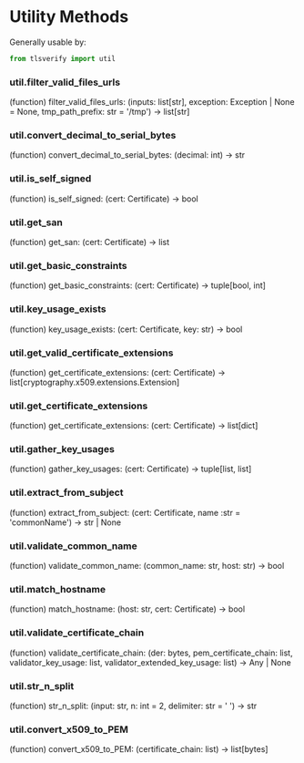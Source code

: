 # Utility Methods

Generally usable by:

```py
from tlsverify import util
```

### util.filter_valid_files_urls

(function) filter_valid_files_urls: (inputs: list[str], exception: Exception | None = None, tmp_path_prefix: str = '/tmp') -> list[str]

### util.convert_decimal_to_serial_bytes

(function) convert_decimal_to_serial_bytes: (decimal: int) -> str

### util.is_self_signed

(function) is_self_signed: (cert: Certificate) -> bool

### util.get_san

(function) get_san: (cert: Certificate) -> list

### util.get_basic_constraints

(function) get_basic_constraints: (cert: Certificate) -> tuple[bool, int]

### util.key_usage_exists

(function) key_usage_exists: (cert: Certificate, key: str) -> bool

### util.get_valid_certificate_extensions

(function) get_certificate_extensions: (cert: Certificate) -> list[cryptography.x509.extensions.Extension]

### util.get_certificate_extensions

(function) get_certificate_extensions: (cert: Certificate) -> list[dict]

### util.gather_key_usages

(function) gather_key_usages: (cert: Certificate) -> tuple[list, list]

### util.extract_from_subject

(function) extract_from_subject: (cert: Certificate, name :str = 'commonName') -> str | None

### util.validate_common_name

(function) validate_common_name: (common_name: str, host: str) -> bool

### util.match_hostname

(function) match_hostname: (host: str, cert: Certificate) -> bool

### util.validate_certificate_chain

(function) validate_certificate_chain: (der: bytes, pem_certificate_chain: list, validator_key_usage: list, validator_extended_key_usage: list) -> Any | None

### util.str_n_split

(function) str_n_split: (input: str, n: int = 2, delimiter: str = ' ') -> str

### util.convert_x509_to_PEM

(function) convert_x509_to_PEM: (certificate_chain: list) -> list[bytes]
